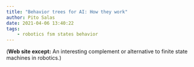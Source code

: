 ```yaml
---
title: "Behavior trees for AI: How they work"
author: Pito Salas
date: 2021-04-06 13:40:22
tags:
    - robotics fsm states behavior
---
```


(**Web site except:** An interesting complement or alternative to finite state machines in robotics.) 
